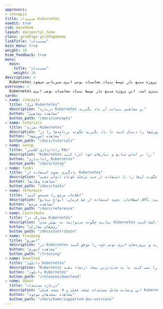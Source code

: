 ```yaml
---
approvers:
- chenopis
title: مستندات Kubernetes
noedit: true
cid: docsHome
layout: docsportal_home
class: gridPage gridPageHome
linkTitle: "مستندات"
main_menu: true
weight: 10
hide_feedback: true
menu:
  main:
    title: "مستندات"
    weight: 10
description: >
  Kubernetes یک موتور ارکستراسیون کانتینر منبع باز برای اتوماسیون استقرار، مقیاس‌بندی، و مدیریت برنامه‌های کانتینری است. این پروژه منبع باز توسط بنیاد محاسبات بومی ابری میزبانی می‌شود.
overview: >
  Kubernetes یک موتور ارکستراسیون کانتینر منبع باز برای اتوماسیون استقرار، مقیاس‌بندی، و مدیریت برنامه‌های کانتینری است. این پروژه منبع باز توسط بنیاد محاسبات بومی ابری (<a href="https://www.cncf.io/about">CNCF</a>) میزبانی می‌شود.
cards:
- name: concepts
  title: "درک Kubernetes"
  description: "درباره Kubernetes و مفاهیم بنیادی آن یاد بگیرید."
  button: "مشاهده مفاهیم"
  button_path: "/docs/concepts"
- name: tutorials
  title: "تجربه Kubernetes"
  description: "آموزش‌ها را دنبال کنید تا یاد بگیرید چگونه برنامه‌ها را در Kubernetes استقرار دهید."
  button: "مشاهده آموزش‌ها"
  button_path: "/docs/tutorials"
- name: setup
  title: "راه‌اندازی کلاستر K8s"
  description: "Kubernetes را بر اساس منابع و نیازهای خود اجرا کنید."
  button: "راه‌اندازی Kubernetes"
  button_path: "/docs/setup"
- name: tasks
  title: "یادگیری نحوه استفاده از Kubernetes"
  description: "وظایف رایج را جستجو کنید و یاد بگیرید چگونه آن‌ها را با استفاده از چند مرحله کوتاه انجام دهید."
  button: "مشاهده وظایف"
  button_path: "/docs/tasks"
- name: reference
  title: "اطلاعات مرجع را جستجو کنید"
  description: "اصطلاحات، نحوه استفاده از خط فرمان، انواع منابع API، و مستندات ابزارهای راه‌اندازی را مرور کنید."
  button: "مشاهده مرجع"
  button_path: "/docs/reference"
- name: contribute
  title: "مشارکت در Kubernetes"
  description: "بیابید چگونه می‌توانید به بهتر شدن Kubernetes کمک کنید."
  button: "روش‌های مشارکت"
  button_path: "/docs/contribute"
- name: training
  title: "آموزش"
  description: "در Kubernetes گواهینامه بگیرید و پروژه‌های ابری بومی خود را موفق کنید!"
  button: "مشاهده آموزش"
  button_path: "/training"
- name: Download
  title: "دانلود Kubernetes"
  description: "Kubernetes را نصب کنید یا به جدیدترین نسخه ارتقاء دهید."
  button: "دانلود Kubernetes"
  button_path: "/releases/download"
- name: about
  title: "درباره مستندات"
  description: "این وب‌سایت شامل مستندات نسخه فعلی و 4 نسخه قبلی Kubernetes است."
  button: "مشاهده نسخه‌های موجود"
  button_path: "/docs/home/supported-doc-versions"
---
```


